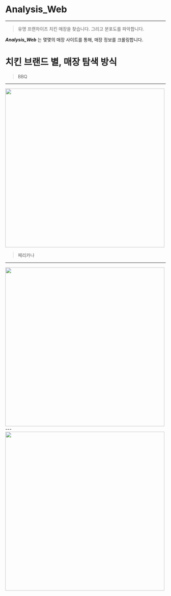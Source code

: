 # Analysis_Web
---
> 유명 프랜차이즈 치킨 매장을 찾습니다. 그리고 분포도를 파악합니다.

***Analysis_Web*** 는 몇몇의 매장 사이트를 통해, 매장 정보를 크롤링합니다.

# 치킨 브랜드 별, 매장 탐색 방식
> BBQ
---
<img src="https://github.com/twooopark/Analysis_Web/bbq.jpg" height="500px" />

> 페리카나
---
<img src="https://github.com/twooopark/Analysis_Web/pelic.jpg" height="500px" />
---
<img src="https://github.com/twooopark/Analysis_Web/pelic_117page.jpg" height="500px" />
